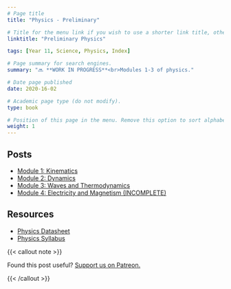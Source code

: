 ```yaml
---
# Page title
title: "Physics - Preliminary"

# Title for the menu link if you wish to use a shorter link title, otherwise remove this option.
linktitle: "Preliminary Physics"

tags: [Year 11, Science, Physics, Index]

# Page summary for search engines.
summary: "🔜 **WORK IN PROGRESS**<br>Modules 1-3 of physics."

# Date page published
date: 2020-16-02

# Academic page type (do not modify).
type: book

# Position of this page in the menu. Remove this option to sort alphabetically.
weight: 1
---
```


## Posts

- [Module 1: Kinematics](module-1/)
- [Module 2: Dynamics](module-2/)
- [Module 3: Waves and Thermodynamics](module-3/)
- [Module 4: Electricity and Magnetism (INCOMPLETE)](module-4/)

## Resources

- [Physics Datasheet](/nesa/15010efc-f698-4c05-a841-4c1548a36afa/physics-formulae-sheet-data-sheet-periodic-table-hsc-exams-2019.pdf?MOD=AJPERES&CVID=)
- [Physics Syllabus](/nesa/ca65f106-4fb3-4aed-987c-1a9ba3427a31/physics-stage-6-syllabus-2017.pdf?MOD=AJPERES&CVID=)

{{< callout note >}}

Found this post useful? [Support us on Patreon.](https://patreon.com/schoolnotes)

{{< /callout >}}